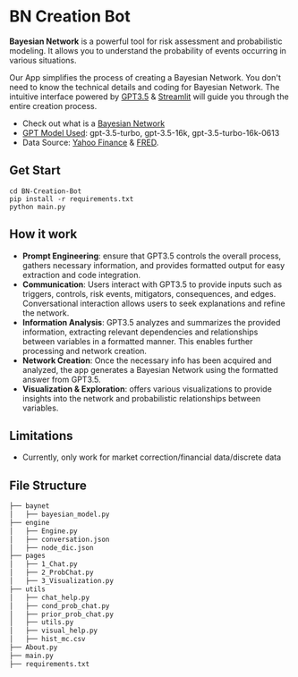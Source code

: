 # BN Creation Bot
**Bayesian Network** is a powerful tool for risk assessment and probabilistic modeling. It allows you to understand the probability of events occurring in various situations.

Our App simplifies the process of creating a Bayesian Network. You don't need to know the technical details and coding for Bayesian Network. The intuitive interface powered by <u>GPT3.5</u> & <u>Streamlit</u> will guide you through the entire creation process.

- Check out what is a [Bayesian Network](https://en.wikipedia.org/wiki/Bayesian_network)
- [GPT Model Used](https://platform.openai.com/docs/models/gpt-3-5): gpt-3.5-turbo, gpt-3.5-16k, gpt-3.5-turbo-16k-0613
- Data Source: [Yahoo Finance](https://finance.yahoo.com/) & [FRED](https://fred.stlouisfed.org/).

## Get Start
```
cd BN-Creation-Bot
pip install -r requirements.txt
python main.py
```

## How it work
- **Prompt Engineering**: ensure that GPT3.5 controls the overall process, gathers necessary information, and provides formatted output for easy extraction and code integration.
- **Communication**: Users interact with GPT3.5 to provide inputs such as triggers, controls, risk events, mitigators, consequences, and edges. Conversational interaction allows users to seek explanations and refine the network.
- **Information Analysis**: GPT3.5 analyzes and summarizes the provided information, extracting relevant dependencies and relationships between variables in a formatted manner. This enables further processing and network creation.
- **Network Creation**: Once the necessary info has been acquired and analyzed, the app generates a Bayesian Network using the formatted answer from GPT3.5.
- **Visualization & Exploration**: offers various visualizations to provide insights into the network and probabilistic relationships between variables.


## Limitations
- Currently, only work for market correction/financial data/discrete data

## File Structure
```bash
├── baynet
│   ├── bayesian_model.py
├── engine
│   ├── Engine.py
│   ├── conversation.json
│   ├── node_dic.json
├── pages
│   ├── 1_Chat.py
│   ├── 2_ProbChat.py
│   ├── 3_Visualization.py
├── utils
│   ├── chat_help.py
│   ├── cond_prob_chat.py
│   ├── prior_prob_chat.py
│   ├── utils.py
│   ├── visual_help.py
│   ├── hist_mc.csv
├── About.py
├── main.py
├── requirements.txt
```
